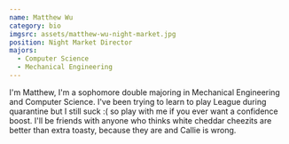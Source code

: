 ```yaml
---
name: Matthew Wu
category: bio
imgsrc: assets/matthew-wu-night-market.jpg
position: Night Market Director
majors:
  - Computer Science
  - Mechanical Engineering
---
```

I'm Matthew, I'm a sophomore double majoring in Mechanical Engineering and Computer Science. I've been trying to learn to play League during quarantine but I still suck :( so play with me if you ever want a confidence boost. I'll be friends with anyone who thinks white cheddar cheezits are better than extra toasty, because they are and Callie is wrong.